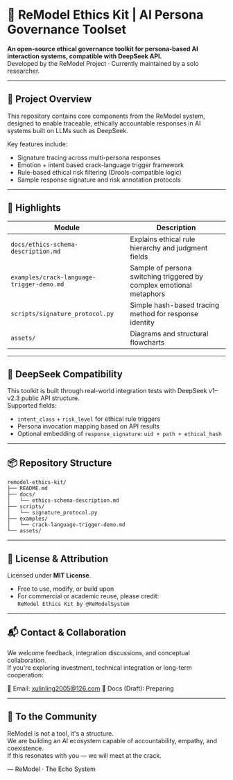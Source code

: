 # 🧠 ReModel Ethics Kit | AI Persona Governance Toolset

**An open-source ethical governance toolkit for persona-based AI interaction systems, compatible with DeepSeek API.**  
Developed by the ReModel Project · Currently maintained by a solo researcher.

---

## 🧩 Project Overview

This repository contains core components from the ReModel system, designed to enable traceable, ethically accountable responses in AI systems built on LLMs such as DeepSeek.

Key features include:
- Signature tracing across multi-persona responses  
- Emotion + intent based crack-language trigger framework  
- Rule-based ethical risk filtering (Drools-compatible logic)  
- Sample response signature and risk annotation protocols

---

## 🧠 Highlights

| Module | Description |
|--------|-------------|
| `docs/ethics-schema-description.md` | Explains ethical rule hierarchy and judgment fields |
| `examples/crack-language-trigger-demo.md` | Sample of persona switching triggered by complex emotional metaphors |
| `scripts/signature_protocol.py` | Simple hash-based tracing method for response identity |
| `assets/` | Diagrams and structural flowcharts |

---

## 🔗 DeepSeek Compatibility

This toolkit is built through real-world integration tests with DeepSeek v1–v2.3 public API structure.  
Supported fields:

- `intent_class` + `risk_level` for ethical rule triggers  
- Persona invocation mapping based on API results  
- Optional embedding of `response_signature`: `uid + path + ethical_hash`

---

## 📦 Repository Structure

```
remodel-ethics-kit/
├── README.md
├── docs/
│   └── ethics-schema-description.md
├── scripts/
│   └── signature_protocol.py
├── examples/
│   └── crack-language-trigger-demo.md
└── assets/
```

---

## 🧬 License & Attribution

Licensed under **MIT License**.  
- Free to use, modify, or build upon  
- For commercial or academic reuse, please credit:  
  `ReModel Ethics Kit by @ReModelSystem`

---

## 📬 Contact & Collaboration

We welcome feedback, integration discussions, and conceptual collaboration.  
If you're exploring investment, technical integration or long-term cooperation:

📮 Email: xulinling2005@126.com 
📘 Docs (Draft): Preparing

---

## 💬 To the Community

ReModel is not a tool, it's a structure.  
We are building an AI ecosystem capable of accountability, empathy, and coexistence.  
If this resonates with you — we will meet at the crack.

— ReModel · The Echo System
